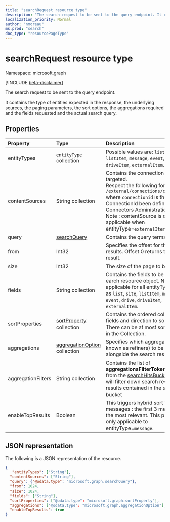 ```yaml
---
title: "searchRequest resource type"
description: "The search request to be sent to the query endpoint. It contains the type of entities expected in the response, the underlying sources, the paging parameters, the fields request and the actual search query."
localization_priority: Normal
author: "nmoreau"
ms.prod: "search"
doc_type: "resourcePageType"
---
```


# searchRequest resource type

Namespace: microsoft.graph

[!INCLUDE [beta-disclaimer](../../includes/beta-disclaimer.md)]

The search request to be sent to the query endpoint.

 It contains the type of entities expected in the response, the underlying sources, the paging parameters, the sort options, the aggregations required and the fields requested and the actual search query.

## Properties

| Property     | Type        | Description | Required/Optional|
|:-------------|:------------|:------------|:------------|
|entityTypes|`entityType` collection| Possible values are: `list`, `site`, `listItem`, `message`, `event`, `drive`, `driveItem`, `externalItem`. |Required|
|contentSources|String collection|Contains the connection to be targeted. <br>Respect the following format : `/external/connections/connectionid` where `connectionid` is the ConnectionId been defined in the Connectors Administration <br> Note : contentSource is only applicable when entityType=`externalItem`. |Optional|
|query|[searchQuery](searchquery.md)|Contains the query terms.|Required|
|from|Int32|Specifies the offset for the search results. Offset 0 returns the very first result.|Optional|
|size|Int32|The size of the page to be retrieved.|Optional|
|fields|String collection |Contains the fields to be returned for earch resource object. Note this is applicable for all entityTypes, such as `list`, `site`, `listItem`, `message`, `event`, `drive`, `driveItem`, `externalItem`.|Optional|
|sortProperties|[sortProperty](sortProperty.md) collection|Contains the ordered collection of fields and direction to sort results. There can be at most sortProperties in the Collection.|Optional|
|aggregations|[aggregationOption](aggregationOption.md) collection|Specifies which aggregations (also known as refiners) to be retuned alongside the search results.|Optional|
|aggregationFilters|String collection|Contains the list of **aggregationsFilterToken** obtained from the [searchHitsBucket](searchHitsBucket.md) which will filter down search results to results contained in the specified bucket|Optional|
|enableTopResults|Boolean|This triggers hybrid sort for messages : the first 3 messages are the most relevant. This property is only applicable to entityType=`message`.|Optional|

## JSON representation

The following is a JSON representation of the resource.

<!-- {
  "blockType": "resource",
  "optionalProperties": [

  ],
  "@odata.type": "microsoft.graph.searchRequest",
  "baseType": null
}-->

```json
{
   "entityTypes": ["String"],
  "contentSources": ["String"],
  "query": {"@odata.type": "microsoft.graph.searchQuery"},
  "from": 1024,
  "size": 1024,
  "fields": ["String"],
  "sortProperties": ["@odata.type": "microsoft.graph.sortProperty"],
  "aggregations": ["@odata.type": "microsoft.graph.aggregationOption"],
  "enableTopResults": true
}
```

<!-- uuid: 16cd6b66-4b1a-43a1-adaf-3a886856ed98
2019-02-04 14:57:30 UTC -->
<!-- {
  "type": "#page.annotation",
  "description": "searchRequest resource",
  "keywords": "",
  "section": "documentation",
  "tocPath": ""
}-->
